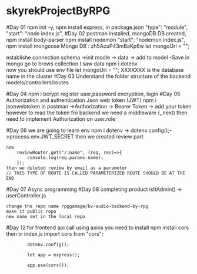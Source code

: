 # skyrekProjectByRPG
#Day 01
    npm init -y,
    npm install express,
    in package.json
        "type": "module",
        "start": "node index.js",
#Day 02
    postman installed,
    mongoDB DB created,
    npm install body-parser
    npm install nodemon
        "start": "nodemon index.js",
    npm install mongoose
Mongo DB : zh5AcuP43mBaKp6w
let mongoUrl = "";

establishe connection
schema ->init modle -> data -> add to model -Save
in mongo go to brows collection I saw data
    npm i dotenv  
    now you should use env file
let mongoUrl = ""; XXXXXXX is the database name in the cluster
#Day 03
    Understand the folder structure of the backend
    models/controllers/routes

#Day 04
    npm i bcrypt
    register user,password encryption, login
#Day 05
    Authorization and authentication
    Json web token (JWT)
    npm i jsonwebtoken
    in postman ->Authorization -> Bearer Token -> add your token
    however to read the token fro backend we need a middleware (,,next)
    then need to implement Authorization on user.role

#Day 06
    we are going to learn env
    npm i dotenv -> dotenv.config();->process.env.JWT_SECRET
    then we created review part 

    now
        reviewRouter.get("/:name", (req, res)=>{
            console.log(req.params.name);
        });
    then we deleted review by email as a parameter
    // THIS TYPE OF ROUTE IS CALLED PARAMETERIZED ROUTE SHOULD BE AT THE END
#Day 07
    Async programming
#Day 08
    completing product 
    isItAdmin() -> userController.js

    change the repo name rpggamage/kv-audio-backend-by-rpg
    make it public repo
    new name set in the local repo
    
#Day 12 for frontend api call using axios you need to install 
    npm install cors
        then in index.js
            import cors from "cors";

            dotenv.config();

            let app = express();

            app.use(cors());